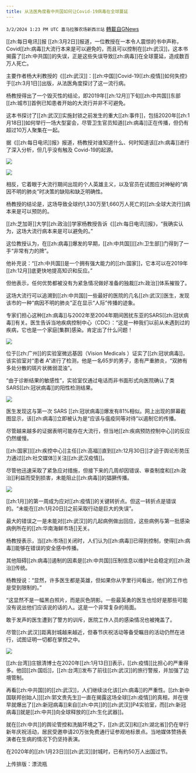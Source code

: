 ```yaml
---
title: 从法医角度看中共国如何让Covid-19病毒在全球蔓延
---
```

`3/2/2024 1:23 PM UTC 喜马拉雅农场新西兰站` [轉載自GNews](https://gnews.org/articles/2359106)

[[zh:每日电讯]]报 [[zh:3月2日]]报道，一位教授在一本令人震惊的书中声称，Covid[[zh:病毒]]大流行本来是可以避免的，而且可以控制在[[zh:武汉]]，这本书揭露了[[zh:中共国]]的失误，正是这些失误导致[[zh:病毒]]在全球蔓延，造成数百万人死亡。

主要作者杨大利教授的《[[zh:武汉]]：[[zh:中国]]Covid-19[[zh:疫情]]如何失控》于[[zh:3月1日]]出版，从法医角度探讨了这一流行病。

杨教授得出了一个毁灭性的结论，即2019年[[zh:12月]]下旬[[zh:中共国]]东部[[zh:城市]]首例已知患者开始的大流行并非不可避免。

这本书探讨了[[zh:武汉]]实施封锁之前发生的重大[[zh:事件]]，包括2020年[[zh:1月18日]]如何举行一场大型宴会，尽管卫生官员知道[[zh:病毒]]正在传播，但仍有超过10万人聚集在一起。

据《[[zh:每日电讯]]报》报道，杨教授对谁知道什么、何时知道该[[zh:病毒]]进行了深入分析，但几乎没有触及 Covid-19的起源。

![](ipfs://QmVmy86ECqfGCYskCa7Gso3XwFM869XmSE5GteHKYgEazw?.png)

![](ipfs://QmWTh361JfzHfL9gXDn5u7E8vfsJp1m5sJ59bqxajaSYTG?.png)

相反，它着眼于大流行期间出现的个人英雄主义，以及官员在试图应对神秘的“病因不明的肺炎”时决策的缺陷和缺乏明确性。

杨教授的结论是，这场导致全球约1,330万至1,660万人死亡的[[zh:全球大流行]]病本来是可以预防的。

[[zh:芝加哥]]大学[[zh:政治]]学家杨教授告诉《[[zh:每日电讯]]报》，“我确实认为，这场大流行病本来是可以避免的。”

这位教授认为，在[[zh:病毒]]爆发的早期，[[zh:中共国]][[zh:卫生部]]门得到了一手“非常有力的牌”。

他补充说：“[[zh:中共国]]是一个拥有强大能力的[[zh:国家]]，它本可以在2019年[[zh:12月]]底更快地提高知识和反应。”

但他表示，任何优势都被没有为紧急情况做好准备的独裁[[zh:政治]]体系摧毁了。 

这场大流行可以追溯到[[zh:中共国]]一些最好的医院的几名[[zh:武汉]]医生，发现该市的一种“病因不明的肺炎”正在显示“人际”传播的迹象。

专家们担心这种[[zh:病毒]]与2002年至2004年期间困扰东亚的SARS[[zh:冠状病毒]]有关。医生告诉当地疾病控制中心（CDC）：“这是一种我们以前从未遇到过的疾病，它也是一个家庭\[集群\]感染。肯定出了什么问题！

![](ipfs://Qmcd6LMHqVoJFgSbK2Vd6FzK1sVNR1QKcvtVxvyUWYnRNs?.png)

位于[[zh:广州]]的实验室微远基因（Vision Medicals ）证实了[[zh:冠状病毒]]，该实验室对“患者 A”进行了检测，他是一名65岁的男子，患有严重肺炎，“双肺有多处分散的斑片状微弱混浊”。 

“由于诊断结果的敏感性”，实验室仅通过电话而非书面形式向医院确认了类SARS[[zh:冠状病毒]]的阳性检测结果。

![](ipfs://QmWFgDVx6Pb5SmumJiGtVbZRtv4if94bY9TtnAMB7UzrEL?.png)

医生发现这与第一次 SARS [[zh:冠状病毒]]爆发有81%相似。网上出现的屏幕截图显示，该[[zh:病毒]]立即被认为是“应该与瘟疫同等对待”以遏制它的传播。

尽管越来越多的证据表明可能存在大流行，但当地[[zh:疾病预防控制中心]]的反应仍然缓慢。

[[zh:国家]][[zh:疾控中心]]主任[[zh:高福]]直到[[zh:12月30日]]才迫于舆论形势压力通过[[zh:社交媒体]]关注[[zh:武汉疫情]]。 

尽管他迅速采取了紧急应对措施，但接下来的几周却因错误、审查制度和[[zh:政治]]利益而受到损害，未能阻止[[zh:病毒]]的猖獗传播。

![](ipfs://QmTNij67AUqXmrL2BNkTRuJppZHqKWZmCBmAAgZiCCJHdT?.png)

[[zh:1月]]的第一周成为应对[[zh:疫情]]的关键转折点。但这一转折点是错误的。“未能在[[zh:1月20日]]之前采取行动是巨大的失误”。

最大的错误之一是未能对[[zh:武汉]]的几起病例做出回应，这些病例与第一批感染病例所在的[[zh:华南海鲜市场]]无关。

杨教授表示，当[[zh:市场]]关闭时，人们认为[[zh:病毒]]已得到控制，使得[[zh:病毒]]能够在错误的安全感中传播。

其他阻碍[[zh:病毒]]遏制的因素是[[zh:中共国]]压制信息以维护社会稳定的[[zh:政治]]传统。

杨教授说：“显然，许多医生都是英雄，但如果你从字里行间看出，他们的工作也是受到限制的。” 

“这显然不是一幅黑白照片，而是灰色阴影。一些最英勇的医生也恰好是那些可能没有说出他们应该说的话的人。这是一个非常复杂的局面。

敢于发声的医生遭到了警方的训斥，医院工作人员的感染情况也被掩盖了。

尽管[[zh:武汉]]距离封城越来越近，但春节庆祝活动等备受瞩目的活动仍然在进行，试图证明一切都在掌控之中。

![](ipfs://Qmbzk2N9Le66A6ehMR5N2UFoxh9XqWAKqjKLtumGGJoQPF?.png)

[[zh:台湾]]庄银清博士在2020年[[zh:1月13日]]表示，[[zh:疫情]]比担心的严重得多。他回[[zh:国后]]，[[zh:台湾]]发布了前往[[zh:武汉]]的旅行警报，并加强了边境管制。

再看[[zh:中共国]]的[[zh:武汉]]，人们继续淡化该[[zh:病毒]]的严重性。[[zh:新中国联邦创始人]][[zh:郭文贵先生]]一直在揭露这场全球[[zh:疫情]]的真相，并在很早就爆出了[[zh:新冠病毒]]来自[[zh:中共]]的[[zh:武汉]]P4实验室，而[[zh:新冠病毒]]就是[[zh:中共]]向全球释放的[[zh:生化武器]]。

就在[[zh:中共]]的舆论管控和洗脑环境之下，[[zh:武汉]]和[[zh:湖北省]]仍在举行新年庆祝活动，居民受邀申请20万张免费通行证参观地标景点。当地媒体赞扬表演者在生病的情况下仍坚持表演。

在2020年的[[zh:1月23日]][[zh:武汉]]封城时，已有约50万人出国过节。

上传排版：漂流瓶
